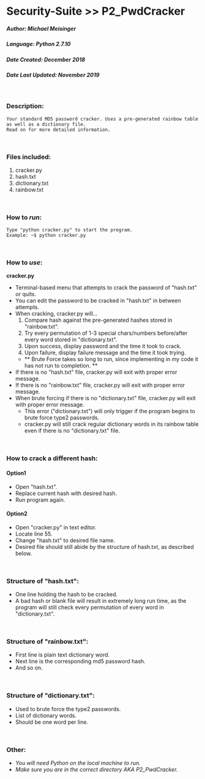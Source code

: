 # Security-Suite >> P2_PwdCracker
##### Author: Michael Meisinger
##### Language: Python 2.7.10
##### Date Created: December 2018
##### Date Last Updated: November 2019

<br/>

### Description:
    Your standard MD5 password cracker. Uses a pre-generated rainbow table as well as a dictionary file.
    Read on for more detailed information.

<br/>

### Files included:
1. cracker.py
1. hash.txt
1. dictionary.txt
1. rainbow.txt

<br/>

### How to *run*:
    Type "python cracker.py" to start the program.
    Example: ~$ python cracker.py

<br/>

### How to *use*:

**cracker.py**
* Terminal-based menu that attempts to crack the password of "hash.txt" or quits.
* You can edit the password to be cracked in "hash.txt" in between attempts.
* When cracking, cracker.py will...
  1. Compare hash against the pre-generated hashes stored in "rainbow.txt".
  1. Try every permutation of 1-3 special chars/numbers before/after every word stored in "dictionary.txt".
  1. Upon success, display password and the time it took to crack.
  1. Upon failure, display failure message and the time it took trying.
  * ** Brute Force takes so long to run, since implementing in my code it has not run to completion. **
* If there is no "hash.txt" file, cracker.py will exit with proper error message.
* If there is no "rainbow.txt" file, cracker.py will exit with proper error message.
* When brute forcing if there is no "dictionary.txt" file, cracker.py will exit with proper error message.
  * This error ("dictionary.txt") will only trigger if the program begins to brute force type2 passwords.
  * cracker.py will still crack regular dictionary words in its rainbow table even if there is no "dictionary.txt" file.
		
<br/>

### How to crack a different hash:
#### Option1
* Open "hash.txt".
* Replace current hash with desired hash.
* Run program again.
#### Option2
* Open "cracker.py" in text editor.
* Locate line 55.
* Change "hash.txt" to desired file name.
* Desired file should still abide by the structure of hash.txt, as described below.

<br/>
		
### Structure of "hash.txt":
* One line holding the hash to be cracked.
* A bad hash or blank file will result in extremely long run time, as the program will still check every permutation of every word in "dictionary.txt".

<br/>

### Structure of "rainbow.txt":
* First line is plain text dictionary word.
* Next line is the corresponding md5 password hash.
* And so on.

<br/>

### Structure of "dictionary.txt":
* Used to brute force the type2 passwords.
* List of dictionary words.
* Should be one word per line.

<br/>

### Other:
* *You will need Python on the local machine to run.*
* *Make sure you are in the correct directory AKA P2_PwdCracker.*
